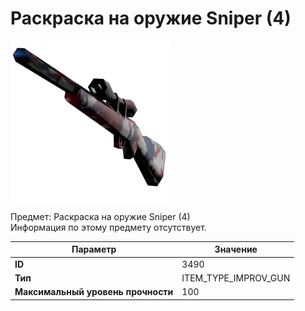 # Раскраска на оружие Sniper (4)

![Item Image](../img/3490.webp?raw=true)

Предмет: Раскраска на оружие Sniper (4)<br>Информация по этому предмету отсутствует.


| Параметр | Значение |
|----------|----------|
| **ID** | 3490 |
| **Тип** | ITEM_TYPE_IMPROV_GUN |
| **Максимальный уровень прочности** | 100 |

